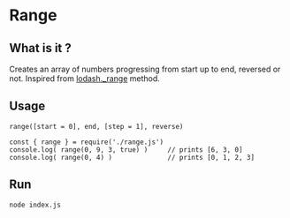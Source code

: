 # Range
## What is it ?
Creates an array of numbers progressing from start up to end, reversed or not. Inspired from [lodash.\_range](https://lodash.com/docs/4.17.15#range) method.

## Usage
```range([start = 0], end, [step = 1], reverse)```

```
const { range } = require('./range.js')
console.log( range(0, 9, 3, true) )     // prints [6, 3, 0]
console.log( range(0, 4) )              // prints [0, 1, 2, 3]
```
## Run
```
node index.js
```
